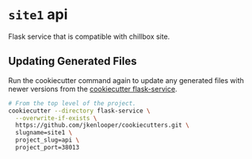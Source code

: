 # `site1` api

Flask service that is compatible with chillbox site.

## Updating Generated Files

Run the cookiecutter command again to update any generated files with newer
versions from the [cookiecutter flask-service](https://github.com/jkenlooper/cookiecutters).

```bash
# From the top level of the project.
cookiecutter --directory flask-service \
  --overwrite-if-exists \
  https://github.com/jkenlooper/cookiecutters.git \
  slugname=site1 \
  project_slug=api \
  project_port=38013
```
